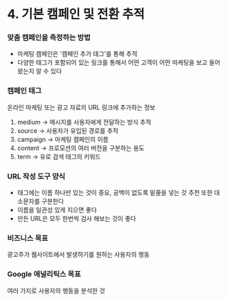 # 4. 기본 캠페인 및 전환 추적

### 맞춤 캠페인을 측정하는 방법

- 마케팅 캠페인은 '캠페인 추가 태그'를 통해 추적
- 다양한 태그가 포함되어 있는 링크를 통해서 어떤 고객이 어떤 마케팅을 보고 들어왔는지 알 수 있다

### 캠페인 태그

 온라인 마케팅 또는 광고 자료의 URL 링크에 추가하는 정보

1. medium → 메시지를 사용자에게 전달하는 방식 추적
2. source → 사용자가 유입된 경로를 추적
3. campaign → 마케팅 캠페인의 이름
4. content → 프로모션의 여러 버전을 구분하는 용도
5. term → 유로 검색 태그의 키워드

### URL 작성 도구 양식

- 태그에는 이름 하나만 있는 것이 중요, 공백이 없도록 밑줄을 넣는 것 추천 또한 대소문자를 구분한다
- 이름을 일관성 있게 지으면 좋다
- 만든 URL은 모두 한번씩 검사 해보는 것이 좋다

### 비즈니스 목표

 광고주가 웹사이트에서 발생하기를 원하는 사용자의 행동

### Google 애널리틱스 목표

 여러 가지로 사용자의 행동을 분석한 것